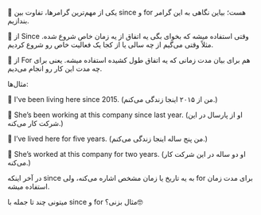 📝 یکی از مهم‌ترین گرامر‌ها، تفاوت بین since و for هست؛ بیاین نگاهی به این گرامر بندازیم.

📌 از Since وقتی استفاده میشه که بخوای بگی یه اتفاق از یه زمان خاص شروع شده. مثلاً وقتی می‌گیم از چه سالی یا از کجا یک فعالیت خاص رو شروع کردیم.

📌 از For هم برای بیان مدت زمانی که یه اتفاق طول کشیده استفاده میشه. یعنی برای چه مدت این کار رو انجام می‌دیم.


مثال‌ها:

🔸️ I've been living here since 2015.
(من از ۲۰۱۵ اینجا زندگی می‌کنم.)

🔸️ She’s been working at this company since last year.
(او از پارسال در این شرکت کار می‌کنه.)


🔸️ I’ve lived here for five years.
(من پنج ساله اینجا زندگی می‌کنم.)

🔸️ She’s worked at this company for two years.
(او دو ساله در این شرکت کار می‌کنه.)

در آخر اینکه since به یه تاریخ یا زمان مشخص اشاره می‌کنه، ولی for برای مدت زمان استفاده میشه.

میتونی چند تا جمله با since و for مثال بزنی؟🤓


